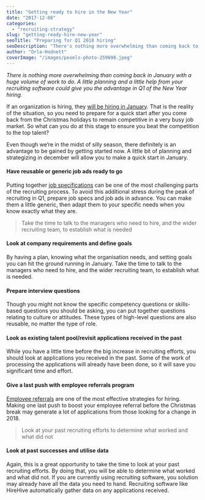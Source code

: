 ```yaml
---
title: "Getting ready to hire in the New Year"
date: "2017-12-08"
categories:
  - "recruiting-strategy"
slug: "getting-ready-hire-new-year"
seoTitle: "Preparing for Q1 2018 hiring"
seoDescription: "There's nothing more overwhelming than coming back to work in January with a huge volume of work to do. HireHive can help you to prepare for 2018 hiring."
author: "Orla-Hodnett"
coverImage: "/images/pexels-photo-259698.jpeg"
---
```


_There is nothing more overwhelming than coming back in January with a huge volume of work to do. A little planning and a little help from your recruiting software could give you the advantage in Q1 of the New Year hiring._

If an organization is hiring, they [will be hiring in January](https://www.monster.com/career-advice/article/job-search-recruitment-cycles). That is the reality of the situation, so you need to prepare for a quick start after you come back from the Christmas holidays to remain competitive in a very busy job market. So what can you do at this stage to ensure you beat the competition to the top talent?

Even though we’re in the midst of silly season, there definitely is an advantage to be gained by getting started now. A little bit of planning and strategizing in december will allow you to make a quick start in January.

#### Have reusable or generic job ads ready to go

Putting together [job specifications](https://hirehive.com/write-job-advertisement/) can be one of the most challenging parts of the recruiting process. To avoid this additional stress during the peak of recruiting in Q1, prepare job specs and job ads in advance. You can make them a little generic, then adapt them to your specific needs when you know exactly what they are.

> Take the time to talk to the managers who need to hire, and the wider recruiting team, to establish what is needed

#### Look at company requirements and define goals

By having a plan, knowing what the organisation needs, and setting goals you can hit the ground running in January. Take the time to talk to the managers who need to hire, and the wider recruiting team, to establish what is needed.

#### Prepare interview questions

Though you might not know the specific competency questions or skills-based questions you should be asking, you can put together questions relating to culture or attitudes. These types of high-level questions are also reusable, no matter the type of role.

#### Look as existing talent pool/revisit applications received in the past

While you have a little time before the big increase in recruiting efforts, you should look at applications you received in the past. Some of the work of processing the applications will already have been done, so it will save you significant time and effort.

#### Give a last push with employee referrals program

[Employee referrals](https://hirehive.com/employee-referrals-team-can-help-you-grow/) are one of the most effective strategies for hiring. Making one last push to boost your employee referral before the Christmas break may generate a lot of applications from those looking for a change in 2018.

> Look at your past recruiting efforts to determine what worked and what did not

#### Look at past successes and utilise data

Again, this is a great opportunity to take the time to look at your past recruiting efforts. By doing that, you will be able to determine what worked and what did not. If you are currently using recruiting software, you solution may already have all the data you need to hand. Recruiting software like HireHive automatically gather data on any applications received.
